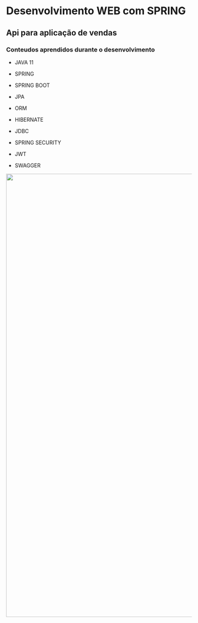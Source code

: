 # Desenvolvimento WEB com SPRING

## Api para aplicação de vendas

### Conteudos aprendidos durante o desenvolvimento

- JAVA 11
- SPRING
- SPRING BOOT

- JPA
- ORM
- HIBERNATE
- JDBC

- SPRING SECURITY
- JWT

- SWAGGER

<p align="center"><img src="https://github.com/geovane-morais/web/blob/main/backEnd/java/spring/venda/assets/project.png" width="1200"></p>

